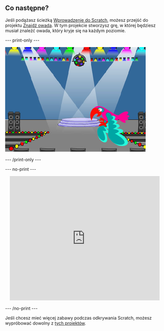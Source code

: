 ## Co następne?

Jeśli podążasz ścieżką [Wprowadzenie do Scratch](https://projects.raspberrypi.org/en/pathways/scratch-intro), możesz przejść do projektu [Znajdź owada](https://projects.raspberrypi.org/en/projects/find-the-bug). W tym projekcie stworzysz grę, w której będziesz musiał znaleźć owada, który kryje się na każdym poziomie.

--- print-only ---

![Projekt „Znajdź owada”.](images/find-the-bug.png)

--- /print-only ---

--- no-print ---

<div class="scratch-preview" style="margin-left: 15px;">
  <iframe allowtransparency="true" width="485" height="402" src="https://scratch.mit.edu/projects/embed/486719939/?autostart=false" frameborder="0"></iframe>
</div>

--- /no-print ---

Jeśli chcesz mieć więcej zabawy podczas odkrywania Scratch, możesz wypróbować dowolny z [tych projektów](https://projects.raspberrypi.org/en/projects?software%5B%5D=scratch&curriculum%5B%5D=%201).
